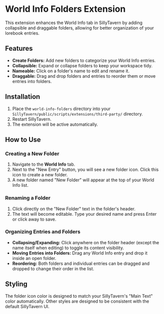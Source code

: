# World Info Folders Extension

This extension enhances the World Info tab in SillyTavern by adding collapsible and draggable folders, allowing for better organization of your lorebook entries.

## Features

- **Create Folders:** Add new folders to categorize your World Info entries.
- **Collapsible:** Expand or collapse folders to keep your workspace tidy.
- **Nameable:** Click on a folder's name to edit and rename it.
- **Draggable:** Drag and drop folders and entries to reorder them or move entries into folders.

## Installation

1.  Place the `world-info-folders` directory into your `SillyTavern/public/scripts/extensions/third-party/` directory.
2.  Restart SillyTavern.
3.  The extension will be active automatically.

## How to Use

### Creating a New Folder

1.  Navigate to the **World Info** tab.
2.  Next to the "New Entry" button, you will see a new folder icon. Click this icon to create a new folder.
3.  A new folder named "New Folder" will appear at the top of your World Info list.

### Renaming a Folder

1.  Click directly on the "New Folder" text in the folder's header.
2.  The text will become editable. Type your desired name and press Enter or click away to save.

### Organizing Entries and Folders

-   **Collapsing/Expanding:** Click anywhere on the folder header (except the name itself when editing) to toggle its content visibility.
-   **Moving Entries into Folders:** Drag any World Info entry and drop it inside an open folder.
-   **Reordering:** Both folders and individual entries can be dragged and dropped to change their order in the list.

## Styling

The folder icon color is designed to match your SillyTavern's "Main Text" color automatically. Other styles are designed to be consistent with the default SillyTavern UI.